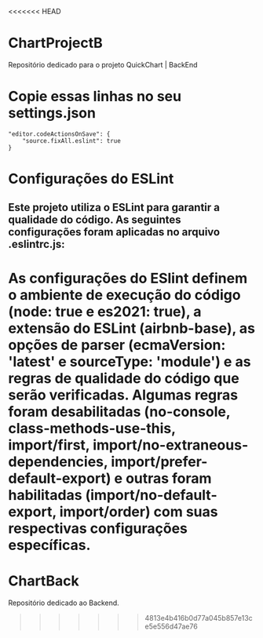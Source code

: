 <<<<<<< HEAD
# ChartProjectB
Repositório dedicado para o projeto QuickChart | BackEnd
# Copie essas linhas no seu settings.json
    "editor.codeActionsOnSave": {
        "source.fixAll.eslint": true
    }

# Configurações do ESLint
## Este projeto utiliza o ESLint para garantir a qualidade do código. As seguintes configurações foram aplicadas no arquivo .eslintrc.js:

As configurações do ESlint definem o ambiente de execução do código (node: true e es2021: true), a extensão do ESLint (airbnb-base), as opções de parser (ecmaVersion: 'latest' e sourceType: 'module') e as regras de qualidade do código que serão verificadas. Algumas regras foram desabilitadas (no-console, class-methods-use-this, import/first, import/no-extraneous-dependencies, import/prefer-default-export) e outras foram habilitadas (import/no-default-export, import/order) com suas respectivas configurações específicas.
=======
# ChartBack
Repositório dedicado ao Backend.
>>>>>>> 4813e4b416b0d77a045b857e13ce5e556d47ae76
